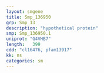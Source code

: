 ```yaml
---
layout: smgene
title: Smp_136950
grp: Smp_13
description: "hypothetical protein"
smp: Smp_136950.1
uniprot: "G4VHB7"
length:   399
cdd: "cl16476, pfam13917"
kk: ns
categories: sm
---
```

